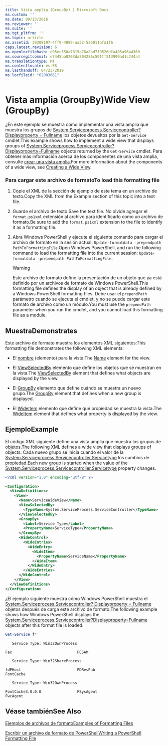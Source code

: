 ```yaml
---
title: Vista amplia (GroupBy) | Microsoft Docs
ms.custom: ''
ms.date: 09/13/2016
ms.reviewer: ''
ms.suite: ''
ms.tgt_pltfrm: ''
ms.topic: article
ms.assetid: 39388197-4ff9-4889-aa32-526011afa1f6
caps.latest.revision: 6
ms.openlocfilehash: e95ec550a7815a76a8bd7f9526dfa405a9644360
ms.sourcegitcommit: e7445ba8203da304286c591ff513900ad1c244a4
ms.translationtype: MT
ms.contentlocale: es-ES
ms.lasthandoff: 04/23/2019
ms.locfileid: "62083661"
---
```

# <a name="wide-view-groupby"></a><span data-ttu-id="d8626-102">Vista amplia (GroupBy)</span><span class="sxs-lookup"><span data-stu-id="d8626-102">Wide View (GroupBy)</span></span>

<span data-ttu-id="d8626-103">¿En este ejemplo se muestra cómo implementar una vista amplia que muestra los grupos de [System.Serviceprocess.Servicecontroller? Displayproperty = Fullname](/dotnet/api/System.ServiceProcess.ServiceController) los objetos devueltos por la `Get-Service` cmdlet.</span><span class="sxs-lookup"><span data-stu-id="d8626-103">This example shows how to implement a wide view that displays groups of [System.Serviceprocess.Servicecontroller?Displayproperty=Fullname](/dotnet/api/System.ServiceProcess.ServiceController) objects returned by the `Get-Service` cmdlet.</span></span> <span data-ttu-id="d8626-104">Para obtener más información acerca de los componentes de una vista amplia, consulte [crear una vista amplia](./creating-a-wide-view.md).</span><span class="sxs-lookup"><span data-stu-id="d8626-104">For more information about the components of a wide view, see [Creating a Wide View](./creating-a-wide-view.md).</span></span>

### <a name="to-load-this-formatting-file"></a><span data-ttu-id="d8626-105">Para cargar este archivo de formato</span><span class="sxs-lookup"><span data-stu-id="d8626-105">To load this formatting file</span></span>

1. <span data-ttu-id="d8626-106">Copie el XML de la sección de ejemplo de este tema en un archivo de texto.</span><span class="sxs-lookup"><span data-stu-id="d8626-106">Copy the XML from the Example section of this topic into a text file.</span></span>

2. <span data-ttu-id="d8626-107">Guarde el archivo de texto.</span><span class="sxs-lookup"><span data-stu-id="d8626-107">Save the text file.</span></span> <span data-ttu-id="d8626-108">No olvide agregar el `format.ps1xml` extensión al archivo para identificarlo como un archivo de formato.</span><span class="sxs-lookup"><span data-stu-id="d8626-108">Be sure to add the `format.ps1xml` extension to the file to identify it as a formatting file.</span></span>

3. <span data-ttu-id="d8626-109">Abra Windows PowerShell y ejecute el siguiente comando para cargar el archivo de formato en la sesión actual: `Update-formatdata -prependpath PathToFormattingFile`.</span><span class="sxs-lookup"><span data-stu-id="d8626-109">Open Windows PowerShell, and run the following command to load the formatting file into the current session: `Update-formatdata -prependpath PathToFormattingFile`.</span></span>

   > [!WARNING]
   > <span data-ttu-id="d8626-110">Este archivo de formato define la presentación de un objeto que ya está definido por un archivos de formato de Windows PowerShell.</span><span class="sxs-lookup"><span data-stu-id="d8626-110">This formatting file defines the display of an object that is already defined by a Windows PowerShell formatting files.</span></span> <span data-ttu-id="d8626-111">Debe usar el `prependPath` parámetro cuando se ejecuta el cmdlet, y no se puede cargar este formato de archivo como un módulo.</span><span class="sxs-lookup"><span data-stu-id="d8626-111">You must use the `prependPath` parameter when you run the cmdlet, and you cannot load this formatting file as a module.</span></span>

## <a name="demonstrates"></a><span data-ttu-id="d8626-112">Muestra</span><span class="sxs-lookup"><span data-stu-id="d8626-112">Demonstrates</span></span>

<span data-ttu-id="d8626-113">Este archivo de formato muestra los elementos XML siguientes:</span><span class="sxs-lookup"><span data-stu-id="d8626-113">This formatting file demonstrates the following XML elements:</span></span>

- <span data-ttu-id="d8626-114">El [nombre](./name-element-for-view-format.md) (elemento) para la vista.</span><span class="sxs-lookup"><span data-stu-id="d8626-114">The [Name](./name-element-for-view-format.md) element for the view.</span></span>

- <span data-ttu-id="d8626-115">El [ViewSelectedBy](./viewselectedby-element-format.md) elemento que define los objetos que se muestran en la vista.</span><span class="sxs-lookup"><span data-stu-id="d8626-115">The [ViewSelectedBy](./viewselectedby-element-format.md) element that defines what objects are displayed by the view.</span></span>

- <span data-ttu-id="d8626-116">El [GroupBy](./groupby-element-for-view-format.md) elemento que define cuándo se muestra un nuevo grupo.</span><span class="sxs-lookup"><span data-stu-id="d8626-116">The [GroupBy](./groupby-element-for-view-format.md) element that defines when a new group is displayed.</span></span>

- <span data-ttu-id="d8626-117">El [WideItem](./wideitem-element-for-widecontrol-format.md) elemento que define qué propiedad se muestra la vista.</span><span class="sxs-lookup"><span data-stu-id="d8626-117">The [WideItem](./wideitem-element-for-widecontrol-format.md) element that defines what property is displayed by the view.</span></span>

## <a name="example"></a><span data-ttu-id="d8626-118">Ejemplo</span><span class="sxs-lookup"><span data-stu-id="d8626-118">Example</span></span>

<span data-ttu-id="d8626-119">El código XML siguiente define una vista amplia que muestra los grupos de objetos.</span><span class="sxs-lookup"><span data-stu-id="d8626-119">The following XML defines a wide view that displays groups of objects.</span></span> <span data-ttu-id="d8626-120">Cada nuevo grupo se inicia cuando el valor de la [System.Serviceprocess.Servicecontroller.Servicetype](/dotnet/api/System.ServiceProcess.ServiceController.ServiceType) los cambios de propiedad.</span><span class="sxs-lookup"><span data-stu-id="d8626-120">Each new group is started when the value of the [System.Serviceprocess.Servicecontroller.Servicetype](/dotnet/api/System.ServiceProcess.ServiceController.ServiceType) property changes.</span></span>

```xml
<?xml version="1.0" encoding="utf-8" ?>

<Configuration>
  <ViewDefinitions>
    <View>
      <Name>ServiceWideView</Name>
      <ViewSelectedBy>
        <TypeName>System.ServiceProcess.ServiceController</TypeName>
      </ViewSelectedBy>
      <GroupBy>
        <Label>Service Type</Label>
        <PropertyName>ServiceType</PropertyName>
      </GroupBy>
      <WideControl>
        <WideEntries>
          <WideEntry>
            <WideItem>
              <PropertyName>ServiceName</PropertyName>
            </WideItem>
          </WideEntry>
        </WideEntries>
      </WideControl>
    </View>
  </ViewDefinitions>
</Configuration>
```

<span data-ttu-id="d8626-121">¿El ejemplo siguiente muestra cómo Windows PowerShell muestra el [System.Serviceprocess.Servicecontroller? Displayproperty = Fullname](/dotnet/api/System.ServiceProcess.ServiceController) objetos después de carga este archivo de formato.</span><span class="sxs-lookup"><span data-stu-id="d8626-121">The following example shows how Windows PowerShell displays the [System.Serviceprocess.Servicecontroller?Displayproperty=Fullname](/dotnet/api/System.ServiceProcess.ServiceController) objects after this format file is loaded.</span></span>

```powershell
Get-Service f*
```

```output
   Service Type: Win32OwnProcess

Fax                             FCSAM

   Service Type: Win32ShareProcess

fdPHost                         FDResPub
FontCache

   Service Type: Win32OwnProcess

FontCache3.0.0.0                FSysAgent
FwcAgent
```

## <a name="see-also"></a><span data-ttu-id="d8626-122">Véase también</span><span class="sxs-lookup"><span data-stu-id="d8626-122">See Also</span></span>

[<span data-ttu-id="d8626-123">Ejemplos de archivos de formato</span><span class="sxs-lookup"><span data-stu-id="d8626-123">Examples of Formatting Files</span></span>](./examples-of-formatting-files.md)

[<span data-ttu-id="d8626-124">Escribir un archivo de formato de PowerShell</span><span class="sxs-lookup"><span data-stu-id="d8626-124">Writing a PowerShell Formatting File</span></span>](./writing-a-powershell-formatting-file.md)
